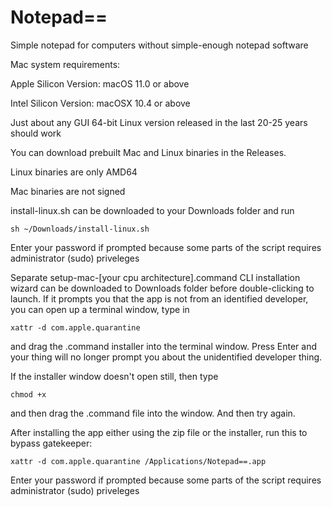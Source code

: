 # Notepad==
Simple notepad for computers without simple-enough notepad software

Mac system requirements:

Apple Silicon Version: macOS 11.0 or above

Intel Silicon Version: macOSX 10.4 or above

Just about any GUI 64-bit Linux version released in the last 20-25 years should work

You can download prebuilt Mac and Linux binaries in the Releases.

Linux binaries are only AMD64

Mac binaries are not signed

install-linux.sh can be downloaded to your Downloads folder and run 
```
sh ~/Downloads/install-linux.sh
```
Enter your password if prompted because some parts of the script requires administrator (sudo) priveleges

Separate setup-mac-[your cpu architecture].command CLI installation wizard can be downloaded to Downloads folder before double-clicking to launch. If it prompts you that the app is not from an identified developer, you can open up a terminal window, type in 
```
xattr -d com.apple.quarantine 
```
and drag the .command installer into the terminal window. Press Enter and your thing will no longer prompt you about the unidentified developer thing.

If the installer window doesn't open still, then type 
```
chmod +x
```
and then drag the .command file into the window. And then try again.

After installing the app either using the zip file or the installer, run this to bypass gatekeeper:
```
xattr -d com.apple.quarantine /Applications/Notepad==.app
```

Enter your password if prompted because some parts of the script requires administrator (sudo) priveleges
